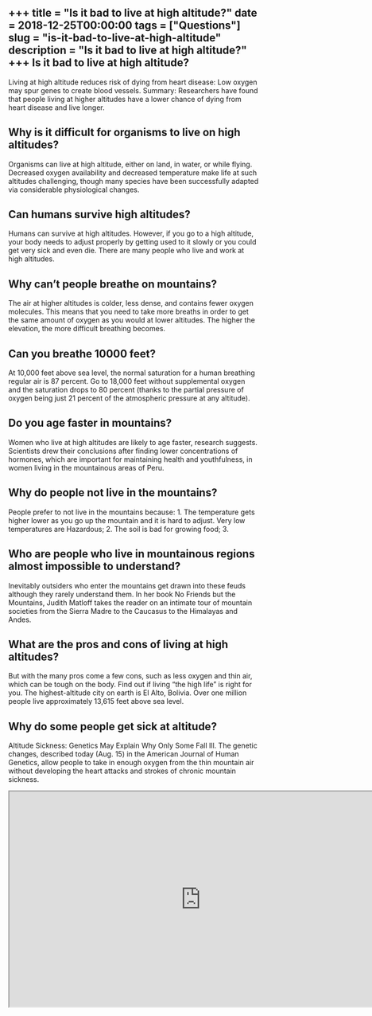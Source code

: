 +++
title = "Is it bad to live at high altitude?"
date = 2018-12-25T00:00:00
tags = ["Questions"]
slug = "is-it-bad-to-live-at-high-altitude"
description = "Is it bad to live at high altitude?"
+++
Is it bad to live at high altitude?
-----------------------------------

Living at high altitude reduces risk of dying from heart disease: Low oxygen may spur genes to create blood vessels. Summary: Researchers have found that people living at higher altitudes have a lower chance of dying from heart disease and live longer.

Why is it difficult for organisms to live on high altitudes?
------------------------------------------------------------

Organisms can live at high altitude, either on land, in water, or while flying. Decreased oxygen availability and decreased temperature make life at such altitudes challenging, though many species have been successfully adapted via considerable physiological changes.

Can humans survive high altitudes?
----------------------------------

Humans can survive at high altitudes. However, if you go to a high altitude, your body needs to adjust properly by getting used to it slowly or you could get very sick and even die. There are many people who live and work at high altitudes.

Why can’t people breathe on mountains?
--------------------------------------

The air at higher altitudes is colder, less dense, and contains fewer oxygen molecules. This means that you need to take more breaths in order to get the same amount of oxygen as you would at lower altitudes. The higher the elevation, the more difficult breathing becomes.

Can you breathe 10000 feet?
---------------------------

At 10,000 feet above sea level, the normal saturation for a human breathing regular air is 87 percent. Go to 18,000 feet without supplemental oxygen and the saturation drops to 80 percent (thanks to the partial pressure of oxygen being just 21 percent of the atmospheric pressure at any altitude).

Do you age faster in mountains?
-------------------------------

Women who live at high altitudes are likely to age faster, research suggests. Scientists drew their conclusions after finding lower concentrations of hormones, which are important for maintaining health and youthfulness, in women living in the mountainous areas of Peru.

Why do people not live in the mountains?
----------------------------------------

People prefer to not live in the mountains because: 1. The temperature gets higher lower as you go up the mountain and it is hard to adjust. Very low temperatures are Hazardous; 2. The soil is bad for growing food; 3.

Who are people who live in mountainous regions almost impossible to understand?
-------------------------------------------------------------------------------

Inevitably outsiders who enter the mountains get drawn into these feuds although they rarely understand them. In her book No Friends but the Mountains, Judith Matloff takes the reader on an intimate tour of mountain societies from the Sierra Madre to the Caucasus to the Himalayas and Andes.

What are the pros and cons of living at high altitudes?
-------------------------------------------------------

But with the many pros come a few cons, such as less oxygen and thin air, which can be tough on the body. Find out if living “the high life” is right for you. The highest-altitude city on earth is El Alto, Bolivia. Over one million people live approximately 13,615 feet above sea level.

Why do some people get sick at altitude?
----------------------------------------

Altitude Sickness: Genetics May Explain Why Only Some Fall Ill. The genetic changes, described today (Aug. 15) in the American Journal of Human Genetics, allow people to take in enough oxygen from the thin mountain air without developing the heart attacks and strokes of chronic mountain sickness.

<iframe allow="accelerometer; autoplay; clipboard-write; encrypted-media; gyroscope; picture-in-picture" allowfullscreen="" class="__youtube_prefs__  epyt-is-override  no-lazyload" data-no-lazy="1" data-origheight="433" data-origwidth="770" data-skipgform_ajax_framebjll="" height="433" id="_ytid_83835" loading="lazy" src="https://www.youtube.com/embed/elOn5ZYg5fc?enablejsapi=1&autoplay=0&cc_load_policy=0&cc_lang_pref=&iv_load_policy=1&loop=0&modestbranding=0&rel=1&fs=1&playsinline=0&autohide=2&theme=dark&color=red&controls=1&" title="YouTube player" width="770"></iframe>